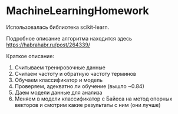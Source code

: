 # MachineLearningHomework

Использовалась библиотека scikit-learn.

Подробное описание алгоритма находится здесь https://habrahabr.ru/post/264339/

Краткое описание:
  1) Считываем тренировочные данные
  2) Считаем частоту и обратную частоту терминов
  3) Обучаем классификатор и модель
  4) Проверяем, адекватно ли обучение (вышло ~0.84)
  5) Даем модели данные для анализа
  6) Меняем в модели классификатор с Байеса на метод опорных векторов и смотрим какие результаты с ним (они лучше)
